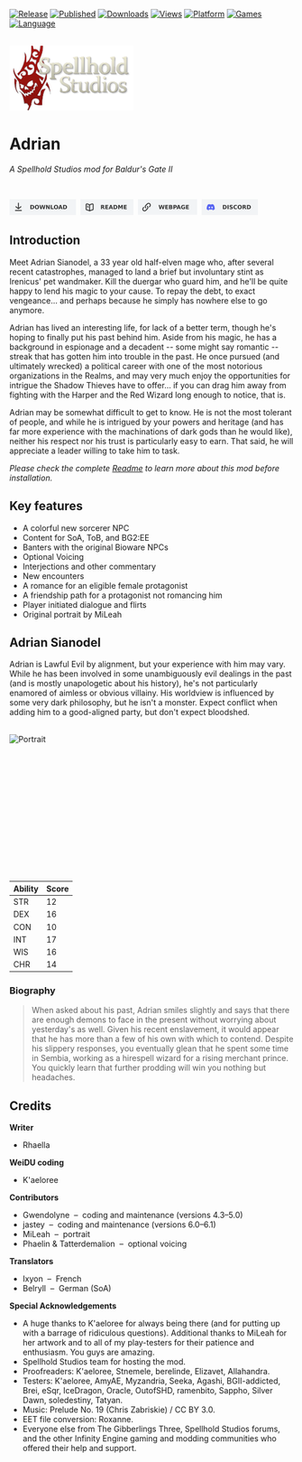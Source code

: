 [![Release](https://img.shields.io/github/v/release/Spellhold-Studios/Adrian-NPC?include_prereleases&color=%2392403a)](https://github.com/Spellhold-Studios/Adrian-NPC/releases/latest)
[![Published](https://img.shields.io/github/release-date/Spellhold-Studios/Adrian-NPC?display_date=published_at&label=published&color=%2392403a)](https://github.com/Spellhold-Studios/Adrian-NPC/releases/latest)
[![Downloads](https://img.shields.io/github/downloads/Spellhold-Studios/Adrian-NPC/total?color=%2392403a)](https://github.com/Spellhold-Studios/Adrian-NPC/releases)
[![Views](https://badges.pufler.dev/visits/Spellhold-Studios/Adrian-NPC?label=views&color=%2392403a)](https://github.com/Spellhold-Studios/Adrian-NPC/releases)
[![Platform](https://img.shields.io/badge/platform-Windows%20%a0%20macOS%20%a0%20Linux%20%a0%20Project%20Infinity-%2392403a)](https://github.com/Spellhold-Studios/Adrian-NPC/releases)
[![Games](https://img.shields.io/badge/games-BG2%20%a0%20BGT%20%a0%20BG2%3AEE%20%a0%20EET-%2392403a)](https://github.com/Spellhold-Studios/Adrian-NPC/releases)
[![Language](https://img.shields.io/badge/language-en%20%a0%20de%20%a0%20fr-%2392403a)](https://github.com/Spellhold-Studios/Adrian-NPC/releases)

<!--
Badges white space separator: %20%a0%20
Badges ":" (colon) symbol: %3A
Badges "-" (hyphen) symbol: --
Games full list: BG1 BG2 BGT BG%3AEE SoD BG2%3AEE EET IWD1 IWD2 IWD%3AEE PST PST%3AEE
IETF language tags: https://spellhold-studios.github.io/readmes/template-basic/ietf-lang-tags.pdf
Why some badges update slowly: https://github.com/pujux/badge-it/issues/78
-->

<br>

<picture>
  <source media="(prefers-color-scheme: dark)" srcset="https://raw.githubusercontent.com/Spellhold-Studios/Spellhold-Studios.github.io/main/assets/images/shs-corner-logo.png" />
  <source media="(prefers-color-scheme: light)" srcset="https://raw.githubusercontent.com/Spellhold-Studios/Spellhold-Studios.github.io/main/assets/images/shs-corner-logo.png" />
  <img alt="SHS logo" src="https://raw.githubusercontent.com/Spellhold-Studios/Spellhold-Studios.github.io/main/assets/images/shs-corner-logo.png" width="220" height="115">
</picture>

# Adrian

*A Spellhold Studios mod for Baldur's Gate&nbsp;II*

<br>

[<img alt="Download" src="https://raw.githubusercontent.com/Spellhold-Studios/Spellhold-Studios.github.io/main/assets/buttons/download.svg" height="28">](https://github.com/Spellhold-Studios/Adrian-NPC/releases/latest)&nbsp;
[<img alt="Readme" src="https://raw.githubusercontent.com/Spellhold-Studios/Spellhold-Studios.github.io/main/assets/buttons/readme.svg" height="28">](https://spellhold-studios.github.io/readmes/adrian-npc/adrian-readme-english.html)&nbsp;
[<img alt="Webpage" src="https://raw.githubusercontent.com/Spellhold-Studios/Spellhold-Studios.github.io/main/assets/buttons/webpage.svg" height="28">](https://spellhold-studios.github.io/)&nbsp;
[<img alt="Discord" src="https://raw.githubusercontent.com/Spellhold-Studios/Spellhold-Studios.github.io/main/assets/buttons/discord-blue.svg" height="28">](https://discord.gg/pE2Njbdb2a)

## Introduction

Meet Adrian Sianodel, a 33 year old half-elven mage who, after several recent catastrophes, managed to land a brief but involuntary stint as Irenicus' pet wandmaker. Kill the duergar who guard him, and he'll be quite happy to lend his magic to your cause. To repay the debt, to exact vengeance... and perhaps because he simply has nowhere else to go anymore.

Adrian has lived an interesting life, for lack of a better term, though he's hoping to finally put his past behind him. Aside from his magic, he has a background in espionage and a decadent -- some might say romantic -- streak that has gotten him into trouble in the past. He once pursued (and ultimately wrecked) a political career with one of the most notorious organizations in the Realms, and may very much enjoy the opportunities for intrigue the Shadow Thieves have to offer... if you can drag him away from fighting with the Harper and the Red Wizard long enough to notice, that is.

Adrian may be somewhat difficult to get to know. He is not the most tolerant of people, and while he is intrigued by your powers and heritage (and has far more experience with the machinations of dark gods than he would like), neither his respect nor his trust is particularly easy to earn. That said, he will appreciate a leader willing to take him to task.

*Please check the complete [Readme](https://spellhold-studios.github.io/readmes/adrian-npc/adrian-readme-english.html) to learn more about this mod before installation.*

## Key features

- A colorful new sorcerer NPC
- Content for SoA, ToB, and BG2:EE
- Banters with the original Bioware NPCs
- Optional Voicing
- Interjections and other commentary
- New encounters
- A romance for an eligible female protagonist
- A friendship path for a protagonist not romancing him
- Player initiated dialogue and flirts
- Original portrait by MiLeah

## Adrian Sianodel

Adrian is Lawful Evil by alignment, but your experience with him may vary. While he has been involved in some unambiguously evil dealings in the past (and is mostly unapologetic about his history), he's not particularly enamored of aimless or obvious villainy. His worldview is influenced by some very dark philosophy, but he isn't a monster. Expect conflict when adding him to a good-aligned party, but don't expect bloodshed.

<br>

<picture>
  <source media="(prefers-color-scheme: dark)" srcset="https://spellhold-studios.github.io/readmes/adrian-npc/images/adrian.jpg" />
  <source media="(prefers-color-scheme: light)" srcset="https://spellhold-studios.github.io/readmes/adrian-npc/images/adrian.jpg" />
  <img align="left" alt="Portrait" src="https://spellhold-studios.github.io/readmes/adrian-npc/images/adrian.jpg" height="260">
</picture>

|  Ability  | Score |
| :-------- | :---- |
| STR       | 12    |
| DEX       | 16    |
| CON       | 10    |
| INT       | 17    |
| WIS       | 16    |
| CHR       | 14    |

### Biography

> When asked about his past, Adrian smiles slightly and says that there are enough demons to face in the present without worrying about yesterday's as well. Given his recent enslavement, it would appear that he has more than a few of his own with which to contend. Despite his slippery responses, you eventually glean that he spent some time in Sembia, working as a hirespell wizard for a rising merchant prince. You quickly learn that further prodding will win you nothing but headaches.

## Credits

<!-- double space after each credits **Heading** if you don't need lists -->

**Writer**  

- Rhaella

**WeiDU coding**

- K'aeloree

**Contributors**

- Gwendolyne &nbsp;&ndash;&nbsp; coding and maintenance (versions 4.3–5.0)
- jastey &nbsp;&ndash;&nbsp; coding and maintenance (versions 6.0–6.1)
- MiLeah &nbsp;&ndash;&nbsp; portrait
- Phaelin & Tatterdemalion &nbsp;&ndash;&nbsp; optional voicing

**Translators**

- Ixyon &nbsp;&ndash;&nbsp; French
- Belryll &nbsp;&ndash;&nbsp; German (SoA)

**Special Acknowledgements**

- A huge thanks to K'aeloree for always being there (and for putting up with a barrage of ridiculous questions). Additional thanks to MiLeah for her artwork and to all of my play-testers for their patience and enthusiasm. You guys are amazing.
- Spellhold Studios team for hosting the mod.
- Proofreaders: K'aeloree, Stnemele, berelinde, Elizavet, Allahandra.
- Testers: K'aeloree, AmyAE, Myzandria, Seeka, Agashi, BGII-addicted, Brei, eSqr, IceDragon, Oracle, OutofSHD, ramenbito, Sappho, Silver Dawn, soledestiny, Tatyan.
- Music: Prelude No. 19 (Chris Zabriskie) / CC BY 3.0.
- EET file conversion: Roxanne.
- Everyone else from The Gibberlings Three, Spellhold Studios forums, and the other Infinity Engine gaming and modding communities who offered their help and support.
